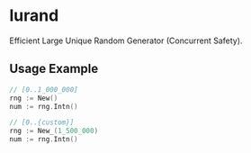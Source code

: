 # lurand
Efficient Large Unique Random Generator (Concurrent Safety).  

## Usage Example
```go
// [0..1_000_000]
rng := New()
num := rng.Intn()

// [0..{custom}]
rng := New_(1_500_000)
num := rng.Intn()
```
